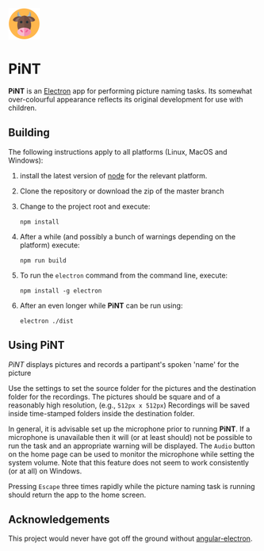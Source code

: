 ![PiNT logo](./logo-pint.png)
# PiNT

**PiNT** is an [Electron](https://electron.atom.io/)
app for performing picture naming tasks.
Its somewhat over-colourful appearance reflects its original
development for use with children.

## Building

The following instructions apply to all platforms (Linux, MacOS and Windows):

1. install the latest version of [node](https://nodejs.org/en/)
for the relevant platform.

2. Clone the repository or download the zip of the master branch

3. Change to the project root and execute:
    ```
    npm install
    ```
4. After a while (and possibly a bunch of warnings depending on the platform)
execute:
    ```
    npm run build
    ```
5. To run the `electron` command from the command line, execute:
    ```
    npm install -g electron
    ```
6. After an even longer while **PiNT** can be run using:

    ```
    electron ./dist
    ```

## Using PiNT

*PiNT* displays pictures and records a partipant's spoken 'name'
for the picture

Use the settings to set the source folder for the pictures
and the destination folder for the recordings.
The pictures should be square and of a reasonably high resolution,
(e.g., `512px x 512px`)
Recordings will be saved
inside time-stamped folders inside the destination folder.

In general, it is advisable set up the microphone prior to
running **PiNT**.
If a microphone is unavailable then it will (or at least should)
not be possible to run the task and an appropriate warning
will be displayed.
The `Audio` button on the home page can be used to monitor
the microphone while setting the system volume.
Note that this feature does not seem to work consistently
(or at all) on Windows.

Pressing `Escape` three times rapidly while the
picture naming task is running should return the app
to the home screen.

## Acknowledgements

This project would never have got off the ground without
[angular-electron](https://github.com/maximegris/angular-electron).
